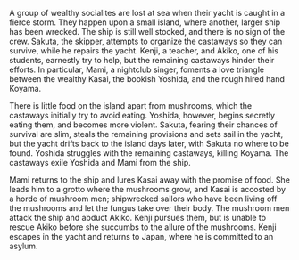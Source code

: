<!-- Matango (1963) -->

A group of wealthy socialites are lost at sea when their yacht is caught in a fierce storm. They happen upon a small island, where another, larger ship has been wrecked. The ship is still well stocked, and there is no sign of the crew. Sakuta, the skipper, attempts to organize the castaways so they can survive, while he repairs the yacht. Kenji, a teacher, and Akiko, one of his students, earnestly try to help, but the remaining castaways hinder their efforts. In particular, Mami, a nightclub singer, foments a love triangle between the wealthy Kasai, the bookish Yoshida, and the rough hired hand Koyama.

There is little food on the island apart from mushrooms, which the castaways initially try to avoid eating. Yoshida, however, begins secretly eating them, and becomes more violent. Sakuta, fearing their chances of survival are slim, steals the remaining provisions and sets sail in the yacht, but the yacht drifts back to the island days later, with Sakuta no where to be found. Yoshida struggles with the remaining castaways, killing Koyama. The castaways exile Yoshida and Mami from the ship.

Mami returns to the ship and lures Kasai away with the promise of food. She leads him to a grotto where the mushrooms grow, and Kasai is accosted by a horde of mushroom men; shipwrecked sailors who have been living off the mushrooms and let the fungus take over their body. The mushroom men attack the ship and abduct Akiko. Kenji pursues them, but is unable to rescue Akiko before she succumbs to the allure of the mushrooms. Kenji escapes in the yacht and returns to Japan, where he is committed to an asylum.